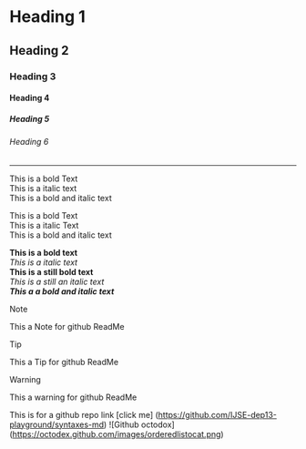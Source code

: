 # Heading 1
## Heading 2
### Heading 3
#### Heading 4
##### Heading 5
###### Heading 6
<hr>
This is a bold Text <br>
This is a italic text <br>
This is a bold and italic text <br>

This is a bold Text \
This is a italic Text \
This is a bold and italic text <br>

**This is a bold text**<br>
*This is a italic text*<br>
__This is a still bold text__<br>
_This is a still an italic text_\
***This a a bold and italic text***

>[!Note]
> This a Note for github ReadMe

>[!Tip]
> This a Tip for github ReadMe

>[!WARNING]
> This a warning for github ReadMe
> 
This is for a github repo link [click me] (https://github.com/IJSE-dep13-playground/syntaxes-md)
![Github octodox] (https://octodex.github.com/images/orderedlistocat.png)